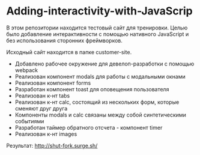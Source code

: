 # Adding-interactivity-with-JavaScrip
В этом репозитории находится тестовый сайт для тренировки. Целью было добавление интерактивности с помощью нативного JavaScript и без использования сторонних фреймворков.

Исходный сайт находится в папке customer-site.
* Добавлено рабочее окружение для девелоп-разработки с помощью webpack
* Реализован компонент modals для работы с модальными окнами
* Реализован компонент forms
* Разработан компонент toast для оповещения пользователя
* Реализован к-нт tabs
* Реализован к-нт calc, состоящий из нескольких форм, которые сменяют друг друга
* Компоненты modals и calc связаны между собой синтетическими событиями
* Разработан таймер обратного отсчета - компонент timer
* Реализован к-нт images

Результат: <http://shut-fork.surge.sh/>

